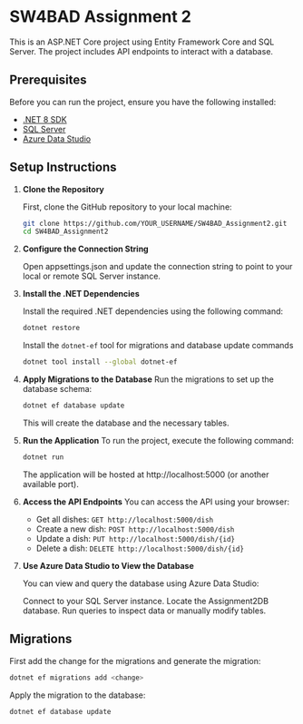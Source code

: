 # SW4BAD Assignment 2

This is an ASP.NET Core project using Entity Framework Core and SQL Server. The project includes API endpoints to interact with a database.

## Prerequisites

Before you can run the project, ensure you have the following installed:

- [.NET 8 SDK](https://dotnet.microsoft.com/download)
- [SQL Server](https://www.microsoft.com/en-us/sql-server/sql-server-downloads)
- [Azure Data Studio](https://docs.microsoft.com/en-us/sql/azure-data-studio/download-azure-data-studio)

## Setup Instructions

1. **Clone the Repository**

   First, clone the GitHub repository to your local machine:

   ```bash
   git clone https://github.com/YOUR_USERNAME/SW4BAD_Assignment2.git
   cd SW4BAD_Assignment2
   ```

2. **Configure the Connection String**

    Open appsettings.json and update the connection string to point to your local or remote SQL Server instance.

3. **Install the .NET Dependencies**

    Install the required .NET dependencies using the following command:
    ```bash
    dotnet restore
    ```
    Install the `dotnet-ef` tool for migrations and database update commands
    ```bash
    dotnet tool install --global dotnet-ef
    ```
4. **Apply Migrations to the Database**
    Run the migrations to set up the database schema:
    ```bash
    dotnet ef database update
    ```
    This will create the database and the necessary tables.

5. **Run the Application**
    To run the project, execute the following command:
    ```bash
    dotnet run
    ```
    The application will be hosted at http://localhost:5000 (or another available port).

6. **Access the API Endpoints**
    You can access the API using your browser:

    * Get all dishes: `GET http://localhost:5000/dish`
    * Create a new dish: `POST http://localhost:5000/dish`
    * Update a dish: `PUT http://localhost:5000/dish/{id}`
    * Delete a dish: `DELETE http://localhost:5000/dish/{id}`

7. **Use Azure Data Studio to View the Database**

    You can view and query the database using Azure Data Studio:

    Connect to your SQL Server instance.
    Locate the Assignment2DB database.
    Run queries to inspect data or manually modify tables.

   
 ## Migrations
   First add the change for the migrations and generate the migration:
   ```bash
   dotnet ef migrations add <change>
   ```
   Apply the migration to the database:
   ```bash
   dotnet ef database update
   ```
